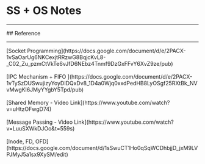 # SS + OS Notes
<hr>
## Reference
<hr>
[Socket Programming](https://docs.google.com/document/d/e/2PACX-1vSaOarUg6NKCexjtRRzwG8BqjcKvL8-_C02_Zu_pzmCtVkTe6vJfD6NEbz4Tnmf9DzGxFFvY6XvZ9ze/pub)
</br>
</br>
[IPC Mechanism + FIFO ](https://docs.google.com/document/d/e/2PACX-1vTySzDUSwujizyYoyDIDQxDv8_1D4a0Wjq0xxdPedHB8LyOSgf25RXtBk_NVvMwgKl6JMyYYgbY5Tpd/pub)
</br>
</br>
[Shared Memory - Video Link](https://www.youtube.com/watch?v=uHtzOFwgD74)
</br>
</br>
[Message Passing - Video Link](https://www.youtube.com/watch?v=LuuSXWkDJOo&t=559s)
</br>
</br>
[Inode, FD, OFD](https://docs.google.com/document/d/1sSwuCT1Ho0qSqWCDhbjjD_jxM9LVPJMyJ5a1sx9XySM/edit)
